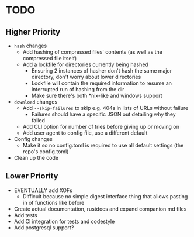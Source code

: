 # TODO

## Higher Priority

- `hash` changes
  - Add hashing of compressed files' contents (as well as the compressed file itself)
  - Add a lockfile for directories currently being hashed
    - Ensuring 2 instances of hasher don't hash the same major directory, don't worry about lower directories
    - Lockfile will contain the required information to resume an interrupted run of hashing from the dir
    - Make sure there's both *nix-like and windows support
- `download` changes
  - Add `--skip-failures` to skip e.g. 404s in lists of URLs without failure
    - Failures should have a specific JSON out detailing why they failed
  - Add CLI option for number of tries before giving up or moving on
  - Add user agent to config file, use a different default
- Config changes
  - Make it so no config.toml is required to use all default settings (the repo's config.toml)
- Clean up the code

## Lower Priority

- EVENTUALLY add XOFs
  - Difficult because no simple digest interface thing that allows pasting in of functions like before
- Create actual documentation, rustdocs and expand companion md files
- Add tests
- Add CI integration for tests and codestyle
- Add postgresql support?
